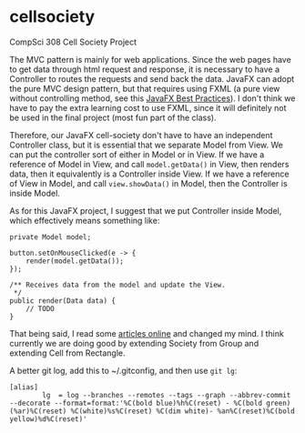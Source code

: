 # cellsociety

CompSci 308 Cell Society Project


The MVC pattern is mainly for web applications. Since the web pages have to get data through html request and response, it is necessary to have a Controller to routes the requests and send back the data. JavaFX can adopt the pure MVC design pattern, but that requires using FXML (a pure view without controlling method, see this [JavaFX Best Practices](http://docs.oracle.com/javafx/2/best_practices/jfxpub-best_practices.htm)). I don't think we have to pay the extra learning cost to use FXML, since it will definitely not be used in the final project (most fun part of the class).

Therefore, our JavaFX cell-society don't have to have an independent Controller class, but it is essential that we separate Model from View. We can put the controller sort of either in Model or in View. If we have a reference of Model in View, and call `model.getData()` in View, then renders data, then it equivalently is a Controller inside View. If we have a reference of View in Model, and call `view.showData()` in Model, then the Controller is inside Model.

As for this JavaFX project, I suggest that we put Controller inside Model, which effectively means something like:
```
private Model model;

button.setOnMouseClicked(e -> {
    render(model.getData());
});

/** Receives data from the model and update the View.
 */
public render(Data data) {
    // TODO
}
```

That being said, I read some [articles online](http://gamedev.stackexchange.com/questions/3426/why-are-mvc-tdd-not-employed-more-in-game-architecture) and changed my mind. I think currently we are doing good by extending Society from Group and extending Cell from Rectangle.



A better git log, add this to ~/.gitconfig, and then use `git lg`:
```
[alias]
        lg  = log --branches --remotes --tags --graph --abbrev-commit --decorate --format=format:'%C(bold blue)%h%C(reset) - %C(bold green)(%ar)%C(reset) %C(white)%s%C(reset) %C(dim white)- %an%C(reset)%C(bold yellow)%d%C(reset)'

```
